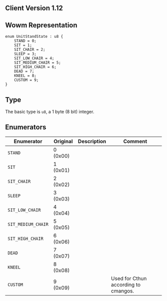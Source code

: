 ## Client Version 1.12

## Wowm Representation
```rust,ignore
enum UnitStandState : u8 {
    STAND = 0;    
    SIT = 1;    
    SIT_CHAIR = 2;    
    SLEEP = 3;    
    SIT_LOW_CHAIR = 4;    
    SIT_MEDIUM_CHAIR = 5;    
    SIT_HIGH_CHAIR = 6;    
    DEAD = 7;    
    KNEEL = 8;    
    CUSTOM = 9;    
}

```
## Type
The basic type is `u8`, a 1 byte (8 bit) integer.
## Enumerators
| Enumerator | Original  | Description | Comment |
| --------- | -------- | ----------- | ------- |
| `STAND` | 0 (0x00) |  |  |
| `SIT` | 1 (0x01) |  |  |
| `SIT_CHAIR` | 2 (0x02) |  |  |
| `SLEEP` | 3 (0x03) |  |  |
| `SIT_LOW_CHAIR` | 4 (0x04) |  |  |
| `SIT_MEDIUM_CHAIR` | 5 (0x05) |  |  |
| `SIT_HIGH_CHAIR` | 6 (0x06) |  |  |
| `DEAD` | 7 (0x07) |  |  |
| `KNEEL` | 8 (0x08) |  |  |
| `CUSTOM` | 9 (0x09) |  | Used for Cthun according to cmangos. |
